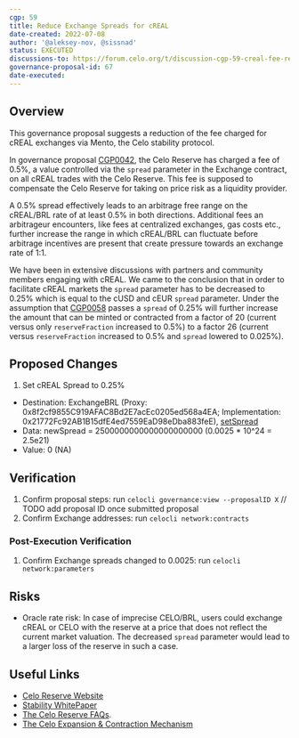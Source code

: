 ```yaml
---
cgp: 59
title: Reduce Exchange Spreads for cREAL
date-created: 2022-07-08
author: '@aleksey-nov, @sissnad'
status: EXECUTED
discussions-to: https://forum.celo.org/t/discussion-cgp-59-creal-fee-reduction/3929
governance-proposal-id: 67
date-executed: 
---
```

## Overview

This governance proposal suggests a reduction of the fee charged for cREAL exchanges via Mento, the Celo stability protocol.

In governance proposal [CGP0042](https://github.com/celo-org/governance/blob/main/CGPs/cgp-0042.md), the Celo Reserve has charged a fee of 0.5%, a value controlled via the `spread` parameter in the Exchange contract, on all cREAL trades with the Celo Reserve. This fee is supposed to compensate the Celo Reserve for taking on price risk as a liquidity provider.

A 0.5% spread effectively leads to an arbitrage free range on the cREAL/BRL rate of at least 0.5% in both directions. Additional fees an arbitrageur encounters, like fees at centralized exchanges, gas costs etc., further increase the range in which cREAL/BRL can fluctuate before arbitrage incentives are present that create pressure towards an exchange rate of 1:1.

We have been in extensive discussions with partners and community members engaging with cREAL. We came to the conclusion that in order to facilitate cREAL markets the `spread` parameter has to be decreased to 0.25% which is equal to the cUSD and cEUR `spread` parameter. Under the assumption that [CGP0058](https://github.com/celo-org/governance/blob/main/CGPs/cgp-0058.md) passes a `spread` of 0.25% will further increase the amount that can be minted or contracted from a factor of 20 (current versus only `reserveFraction` increased to 0.5%) to a factor 26 (current versus `reserveFraction` increased to 0.5% and `spread` lowered to 0.025%).

## Proposed Changes

1. Set cREAL Spread to 0.25%
  - Destination:  ExchangeBRL (Proxy: 0x8f2cf9855C919AFAC8Bd2E7acEc0205ed568a4EA; Implementation: 0x21772Fc92AB1B15dfE4ed7559EaD98eDba883feE), [setSpread](https://github.com/celo-org/celo-monorepo/blob/master/packages/protocol/contracts/stability/Exchange.sol#L287)
  - Data: newSpread = 2500000000000000000000 (0.0025 * 10^24 = 2.5e21) 
  - Value: 0 (NA)

## Verification

1. Confirm proposal steps: run `celocli governance:view --proposalID X` // TODO add proposal ID once submitted proposal
2. Confirm Exchange addresses: run `celocli network:contracts`

### Post-Execution Verification
1. Confirm Exchange spreads changed to 0.0025: run `celocli network:parameters`

## Risks

- Oracle rate risk: In case of imprecise CELO/BRL, users could exchange cREAL or CELO with the reserve at a price that does not reflect the current market valuation. The decreased `spread` parameter would lead to a larger loss of the reserve in such a case.

## Useful Links
* [Celo Reserve Website](https://celoreserve.org/)
* [Stability WhitePaper](https://celo.org/papers/Celo_Stability_Analysis.pdf)
* [The Celo Reserve FAQs](https://medium.com/celoorg/the-celo-reserve-faqs-f3f7cbb1991f). 
* [The Celo Expansion & Contraction Mechanism](https://medium.com/celoorg/zooming-in-on-the-celo-expansion-contraction-mechanism-446ca7abe4f)

